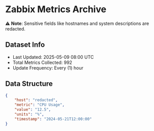 # Zabbix Metrics Archive

⚠️ **Note**: Sensitive fields like hostnames and system descriptions are redacted.

## Dataset Info
- Last Updated: 2025-05-09 08:00 UTC
- Total Metrics Collected: 992
- Update Frequency: Every (1) hour

## Data Structure
```json
{
    "host": "redacted",
    "metric": "CPU Usage",
    "value": "12.5",
    "units": "%",
    "timestamp": "2024-05-21T12:00:00"
}
```
